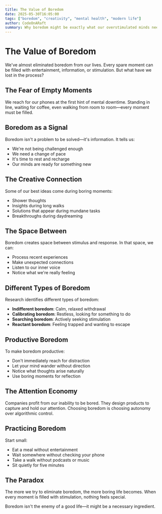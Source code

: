 ```yaml
---
title: The Value of Boredom
date: 2025-05-30T16:05:00
tags: ["boredom", "creativity", "mental health", "modern life"]
author: CodeOnARaft
summary: Why boredom might be exactly what our overstimulated minds need for creativity and well-being.
---
```


# The Value of Boredom

We've almost eliminated boredom from our lives. Every spare moment can be filled with entertainment, information, or stimulation. But what have we lost in the process?

## The Fear of Empty Moments

We reach for our phones at the first hint of mental downtime. Standing in line, waiting for coffee, even walking from room to room—every moment must be filled.

## Boredom as a Signal

Boredom isn't a problem to be solved—it's information. It tells us:

- We're not being challenged enough
- We need a change of pace
- It's time to rest and recharge
- Our minds are ready for something new

## The Creative Connection

Some of our best ideas come during boring moments:

- Shower thoughts
- Insights during long walks
- Solutions that appear during mundane tasks
- Breakthroughs during daydreaming

## The Space Between

Boredom creates space between stimulus and response. In that space, we can:

- Process recent experiences
- Make unexpected connections
- Listen to our inner voice
- Notice what we're really feeling

## Different Types of Boredom

Research identifies different types of boredom:

- **Indifferent boredom**: Calm, relaxed withdrawal
- **Calibrating boredom**: Restless, looking for something to do
- **Searching boredom**: Actively seeking stimulation
- **Reactant boredom**: Feeling trapped and wanting to escape

## Productive Boredom

To make boredom productive:

- Don't immediately reach for distraction
- Let your mind wander without direction
- Notice what thoughts arise naturally
- Use boring moments for reflection

## The Attention Economy

Companies profit from our inability to be bored. They design products to capture and hold our attention. Choosing boredom is choosing autonomy over algorithmic control.

## Practicing Boredom

Start small:

- Eat a meal without entertainment
- Wait somewhere without checking your phone
- Take a walk without podcasts or music
- Sit quietly for five minutes

## The Paradox

The more we try to eliminate boredom, the more boring life becomes. When every moment is filled with stimulation, nothing feels special.

Boredom isn't the enemy of a good life—it might be a necessary ingredient.